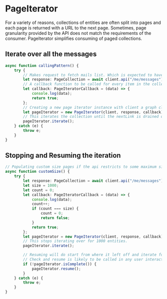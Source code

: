 # PageIterator

For a variety of reasons, collections of entities are often split into pages and each page is returned with a URL to the next page. Sometimes, page granularity provided by the API does not match the requirements of the consumer. PageIterator simplifies consuming of paged collections.

## Iterate over all the messages

```typescript
async function callingPattern() {
	try {
		// Makes request to fetch mails list. Which is expected to have multiple pages of data.
		let response: PageCollection = await client.api("/me/messages").get();
		// A callback function to be called for every item in the collection. This call back should return boolean indicating whether not to continue the iteration process.
		let callback: PageIteratorCallback = (data) => {
			console.log(data);
			return true;
		};
		// Creating a new page iterator instance with client a graph client instance, page collection response from request and callback
		let pageIterator = new PageIterator(client, response, callback);
		// This iterates the collection until the nextLink is drained out.
		pageIterator.iterate();
	} catch (e) {
		throw e;
	}
}
```

## Stopping and Resuming the iteration

```typescript
// Populating custom size pages if the api restricts to some maximum size. Lazy loading more data on user prompt or something, stop and resume will do the trick.
async function customSize() {
	try {
		let response: PageCollection = await client.api("/me/messages").get();
		let size = 1000;
		let count = 0;
		let callback: PageIteratorCallback = (data) => {
			console.log(data);
			count++;
			if (count === size) {
				count = 0;
				return false;
			}
			return true;
		};
		let pageIterator = new PageIterator(client, response, callback);
		// This stops iterating over for 1000 entities.
		pageIterator.iterate();

		// Resuming will do start from where it left off and iterate for next 1000 entities.
		// Check and resume is likely to be called in any user interaction requiring to load more data.
		if (!pageIterator.isComplete()) {
			pageIterator.resume();
		}
	} catch (e) {
		throw e;
	}
}
```
